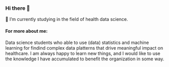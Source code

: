### Hi there 👋
🔭 I’m currently studying in the field of health data science. 

#### For more about me:
Data science students who able to use (data) statistics and machine
learning for findind complex data platterns that drive meaningful
impact on healthcare. I am always happy to learn new things, and I
would like to use the knowledge I have accumulated to benefit the
organization in some way.

<!--
**ThanradaP/ThanradaP** is a ✨ _special_ ✨ repository because its `README.md` (this file) appears on your GitHub profile.

Here are some ideas to get you started:

- 🔭 I’m currently working on ...
- 🌱 I’m currently learning ...
- 👯 I’m looking to collaborate on ...
- 🤔 I’m looking for help with ...
- 💬 Ask me about ...
- 📫 How to reach me: ...
- 😄 Pronouns: ...
- ⚡ Fun fact: ...
-->
